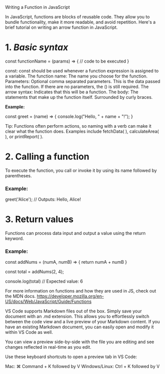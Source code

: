 Writing a Function in JavaScript

In JavaScript, functions are blocks of reusable code. They allow you to bundle functionality, make it more readable, and avoid repetition. Here's a brief tutorial on writing an arrow function in JavaScript.

# 1. ***Basic syntax***

const functionName = (params) => {
  // code to be executed
}

const: const should be used whenever a function expression is assigned to a variable.
The function name: The name you choose for the function.
Parameters: Optional comma separated parameters. This is the data passed into the function. If there are no parameters, the () is still required.
The arrow syntax: Indicates that this will be a function.
The body: The statements that make up the function itself. Surrounded by curly braces.

 **Example:**

const greet = (name) => {
  console.log("Hello, " + name + "!");
}

Tip: Functions often perform actions, so naming with a verb can make it clear what the function does. Examples include fetchData( ), calculateArea( ), or printReport( ). 

# 2. Calling a function

To execute the function, you call or invoke it by using its name followed by parentheses.

### **Example:**

greet('Alice'); // Outputs: Hello, Alice!

# 3. Return values

Functions can process data input and output a value using the return keyword.

### **Example:** 

const addNums = (numA, numB) => {
  return numA + numB
}

const total = addNums(2, 4);

console.log(total) // Expected value: 6

For more information on functions and how they are used in JS, check out the MDN docs. 
https://developer.mozilla.org/en-US/docs/Web/JavaScript/Guide/Functions


VS Code supports Markdown files out of the box. Simply save your document with an .md extension. This allows you to effortlessly switch between the code view and a live preview of your Markdown content. If you have an existing Markdown document, you can easily open and modify it within VS Code as well.

You can view a preview side-by-side with the file you are editing and see changes reflected in real-time as you edit.

Use these keyboard shortcuts to open a preview tab in VS Code:

Mac: ⌘ Command + K followed by V
Windows/Linux: Ctrl + K followed by V